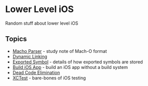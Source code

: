 # Lower Level iOS
Random stuff about lower level iOS

## Topics
* [Macho Parser](./macho_parser) - study note of Mach-O format
* [Dynamic Linking](./dynamic_linking)
* [Exported Symbol](./exported_symbol/) - details of how exported symbols are stored
* [Build iOS App](./build_ios_app) - build an iOS app without a build system
* [Dead Code Elimination](./dce)
* [XCTest](./xctest) - bare-bones of iOS testing
